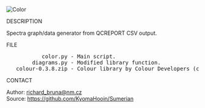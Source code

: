 ![Color](https://github.com/KyomaHooin/Sumerian/raw/master/color/color_screen.png "screenshot")

DESCRIPTION

Spectra graph/data generator from QCREPORT CSV output.  

FILE

<pre>
           color.py - Main script.
        diagrams.py - Modified library function.
   colour-0.3.8.zip - Colour library by Colour Developers (c) 2013-2016
</pre>

CONTACT

Author: richard_bruna@nm.cz<br>
Source: https://github.com/KyomaHooin/Sumerian

